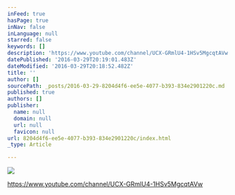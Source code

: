 ```yaml
---
inFeed: true
hasPage: true
inNav: false
inLanguage: null
starred: false
keywords: []
description: 'https://www.youtube.com/channel/UCX-GRmlU4-1HSv5MgcqtAVw'
datePublished: '2016-03-29T20:19:01.483Z'
dateModified: '2016-03-29T20:18:52.482Z'
title: ''
author: []
sourcePath: _posts/2016-03-29-8204d4f6-ee5e-4077-b393-834e2901220c.md
published: true
authors: []
publisher:
  name: null
  domain: null
  url: null
  favicon: null
url: 8204d4f6-ee5e-4077-b393-834e2901220c/index.html
_type: Article

---
```

![](https://the-grid-user-content.s3-us-west-2.amazonaws.com/06d58301-07ae-4034-ae11-1bba965b7fef.jpg)

https://www.youtube.com/channel/UCX-GRmlU4-1HSv5MgcqtAVw
